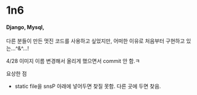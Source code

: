 # 1n6

#### Django, Mysql,
다른 분들이 만든 멋진 코드를 사용하고 싶었지만, 어떠한 이유로 처음부터 구현하고 있는...^&^...!

4/28 이미지 이름 변경해서 올리게 했으면서 commit 안 함.ㅋ

요상한 점

- static file을 snsP 아래에 넣어두면 찾질 못함. 다른 곳에 두면 찾음.
